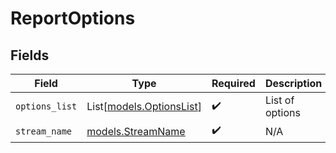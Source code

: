 # ReportOptions


## Fields

| Field                                                | Type                                                 | Required                                             | Description                                          |
| ---------------------------------------------------- | ---------------------------------------------------- | ---------------------------------------------------- | ---------------------------------------------------- |
| `options_list`                                       | List[[models.OptionsList](../models/optionslist.md)] | :heavy_check_mark:                                   | List of options                                      |
| `stream_name`                                        | [models.StreamName](../models/streamname.md)         | :heavy_check_mark:                                   | N/A                                                  |